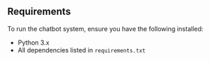 
## Requirements

To run the chatbot system, ensure you have the following installed:

- Python 3.x
- All dependencies listed in `requirements.txt`



